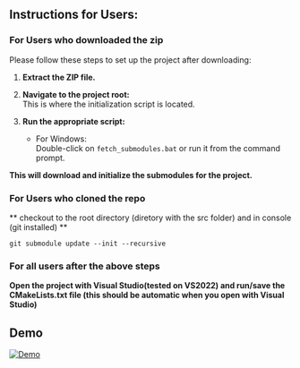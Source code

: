 ## Instructions for Users:

### For Users who downloaded the zip 

Please follow these steps to set up the project after downloading:

1. **Extract the ZIP file.**

2. **Navigate to the project root:**  
   This is where the initialization script is located.

3. **Run the appropriate script:**  
   - For Windows:  
     Double-click on `fetch_submodules.bat` or run it from the command prompt.


**This will download and initialize the submodules for the project.**


### For Users who cloned the repo

** checkout to the root directory (diretory with the src folder) and in console (git installed) **

``` git submodule update --init --recursive ```

### For all users after the above steps

**Open the project with Visual Studio(tested on VS2022) and run/save the CMakeLists.txt file (this should be automatic when you open with Visual Studio)**


## Demo
[![Demo](thumbnail.webp)](https://youtu.be/DXxmlrK-fiA?si=9z1eyJ1ijoSjMYIM)



